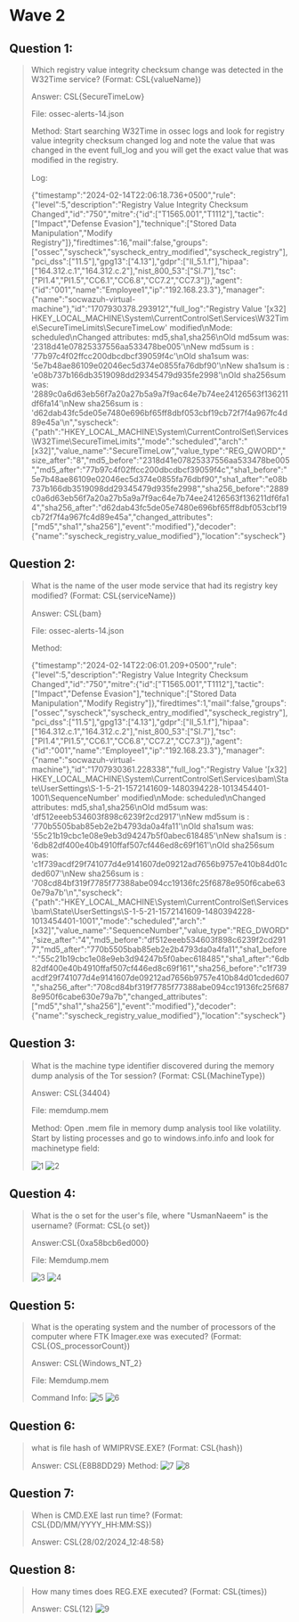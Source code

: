# Wave 2
## Question 1:
> Which registry value integrity checksum change was detected in the W32Time service? (Format: CSL{valueName})
>
> Answer: CSL{SecureTimeLow}
>
> File: ossec-alerts-14.json
>
> Method: Start searching W32Time in ossec logs and look for registry value integrity checksum changed log and note the value that was changed in the event full_log and you will get the exact value that was modiﬁed in the registry.
>
> Log:
>
> {"timestamp":"2024-02-14T22:06:18.736+0500","rule":{"level":5,"description":"Registry Value Integrity Checksum Changed","id":"750","mitre":{"id":["T1565.001","T1112"],"tactic":["Impact","Defense Evasion"],"technique":["Stored Data Manipulation","Modify Registry"]},"firedtimes":16,"mail":false,"groups":["ossec","syscheck","syscheck_entry_modified","syscheck_registry"],"pci_dss":["11.5"],"gpg13":["4.13"],"gdpr":["II_5.1.f"],"hipaa":["164.312.c.1","164.312.c.2"],"nist_800_53":["SI.7"],"tsc":["PI1.4","PI1.5","CC6.1","CC6.8","CC7.2","CC7.3"]},"agent":{"id":"001","name":"Employee1","ip":"192.168.23.3"},"manager":{"name":"socwazuh-virtual-machine"},"id":"1707930378.293912","full_log":"Registry Value '[x32] HKEY_LOCAL_MACHINE\\System\\CurrentControlSet\\Services\\W32Time\\SecureTimeLimits\\SecureTimeLow' modified\nMode: scheduled\nChanged attributes: md5,sha1,sha256\nOld md5sum was: '2318d41e07825337556aa533478be005'\nNew md5sum is : '77b97c4f02ffcc200dbcdbcf39059f4c'\nOld sha1sum was: '5e7b48ae86109e02046ec5d374e0855fa76dbf90'\nNew sha1sum is : 'e08b737b166db3519098dd29345479d935fe2998'\nOld sha256sum was: '2889c0a6d63eb56f7a20a27b5a9a7f9ac64e7b74ee24126563f136211df6fa14'\nNew sha256sum is : 'd62dab43fc5de05e7480e696bf65ff8dbf053cbf19cb72f7f4a967fc4d89e45a'\n","syscheck":{"path":"HKEY_LOCAL_MACHINE\\System\\CurrentControlSet\\Services\\W32Time\\SecureTimeLimits","mode":"scheduled","arch":"[x32]","value_name":"SecureTimeLow","value_type":"REG_QWORD","size_after":"8","md5_before":"2318d41e07825337556aa533478be005","md5_after":"77b97c4f02ffcc200dbcdbcf39059f4c","sha1_before":"5e7b48ae86109e02046ec5d374e0855fa76dbf90","sha1_after":"e08b737b166db3519098dd29345479d935fe2998","sha256_before":"2889c0a6d63eb56f7a20a27b5a9a7f9ac64e7b74ee24126563f136211df6fa14","sha256_after":"d62dab43fc5de05e7480e696bf65ff8dbf053cbf19cb72f7f4a967fc4d89e45a","changed_attributes":["md5","sha1","sha256"],"event":"modified"},"decoder":{"name":"syscheck_registry_value_modified"},"location":"syscheck"}

## Question 2:
> What is the name of the user mode service that had its registry key modiﬁed? (Format: CSL{serviceName})
>
> Answer: CSL{bam}
>
> File: ossec-alerts-14.json
>
> Method:
>
> {"timestamp":"2024-02-14T22:06:01.209+0500","rule":{"level":5,"description":"Registry Value Integrity Checksum Changed","id":"750","mitre":{"id":["T1565.001","T1112"],"tactic":["Impact","Defense Evasion"],"technique":["Stored Data Manipulation","Modify Registry"]},"firedtimes":1,"mail":false,"groups":["ossec","syscheck","syscheck_entry_modified","syscheck_registry"],"pci_dss":["11.5"],"gpg13":["4.13"],"gdpr":["II_5.1.f"],"hipaa":["164.312.c.1","164.312.c.2"],"nist_800_53":["SI.7"],"tsc":["PI1.4","PI1.5","CC6.1","CC6.8","CC7.2","CC7.3"]},"agent":{"id":"001","name":"Employee1","ip":"192.168.23.3"},"manager":{"name":"socwazuh-virtual-machine"},"id":"1707930361.228338","full_log":"Registry Value '[x32] HKEY_LOCAL_MACHINE\\System\\CurrentControlSet\\Services\\bam\\State\\UserSettings\\S-1-5-21-1572141609-1480394228-1013454401-1001\\SequenceNumber' modified\nMode: scheduled\nChanged attributes: md5,sha1,sha256\nOld md5sum was: 'df512eeeb534603f898c6239f2cd2917'\nNew md5sum is : '770b5505bab85eb2e2b4793da0a4fa11'\nOld sha1sum was: '55c21b19cbc1e08e9eb3d94247b5f0abec618485'\nNew sha1sum is : '6db82df400e40b4910ffaf507cf446ed8c69f161'\nOld sha256sum was: 'c1f739acdf29f741077d4e9141607de09212ad7656b9757e410b84d01cded607'\nNew sha256sum is : '708cd84bf319f7785f77388abe094cc19136fc25f6878e950f6cabe630e79a7b'\n","syscheck":{"path":"HKEY_LOCAL_MACHINE\\System\\CurrentControlSet\\Services\\bam\\State\\UserSettings\\S-1-5-21-1572141609-1480394228-1013454401-1001","mode":"scheduled","arch":"[x32]","value_name":"SequenceNumber","value_type":"REG_DWORD","size_after":"4","md5_before":"df512eeeb534603f898c6239f2cd2917","md5_after":"770b5505bab85eb2e2b4793da0a4fa11","sha1_before":"55c21b19cbc1e08e9eb3d94247b5f0abec618485","sha1_after":"6db82df400e40b4910ffaf507cf446ed8c69f161","sha256_before":"c1f739acdf29f741077d4e9141607de09212ad7656b9757e410b84d01cded607","sha256_after":"708cd84bf319f7785f77388abe094cc19136fc25f6878e950f6cabe630e79a7b","changed_attributes":["md5","sha1","sha256"],"event":"modified"},"decoder":{"name":"syscheck_registry_value_modified"},"location":"syscheck"}

## Question 3:
> What is the machine type identiﬁer discovered during the memory dump analysis of the Tor session? (Format: CSL{MachineType})
>
> Answer: CSL{34404}
>
> File: memdump.mem
>
> Method: Open .mem ﬁle in memory dump analysis tool like volatility. Start by listing processes and go to windows.info.info and look for machinetype ﬁeld:
>
> ![1](https://github.com/TrojanNinja/Nascon-24-CTF/assets/100431785/29ba564c-c952-4b16-9243-ee5dfbd97c36)
> ![2](https://github.com/TrojanNinja/Nascon-24-CTF/assets/100431785/c3e2f44c-e363-4cff-afbd-fac77185dc9a)

## Question 4:
> What is the o set for the user's ﬁle, where "UsmanNaeem" is the username? (Format: CSL{o set})
>
> Answer:CSL{0xa58bcb6ed000}
>
> File: Memdump.mem
>
> ![3](https://github.com/TrojanNinja/Nascon-24-CTF/assets/100431785/1f353062-1aaa-4583-b783-b56e79aa0441)
> ![4](https://github.com/TrojanNinja/Nascon-24-CTF/assets/100431785/07a3d94d-2db1-46de-ab2a-e2b632a2900c)

## Question 5:
> What is the operating system and the number of processors of the computer where FTK Imager.exe was executed? (Format: CSL{OS_processorCount})
>
> Answer: CSL{Windows_NT_2}
>
> File: Memdump.mem
>
> Command Info:
> ![5](https://github.com/TrojanNinja/Nascon-24-CTF/assets/100431785/cb04f8b8-c8e0-4f7e-afb3-36c4c8c2a32c)
> ![6](https://github.com/TrojanNinja/Nascon-24-CTF/assets/100431785/78ff1896-9d1c-4a38-ac4a-3d550dbf032c)

## Question 6:
> what is ﬁle hash of WMIPRVSE.EXE? (Format: CSL{hash})
>
> Answer: CSL{E8B8DD29}
> Method: 
> ![7](https://github.com/TrojanNinja/Nascon-24-CTF/assets/100431785/c11d244f-7761-45c1-8171-0c63c4f8993e)
> ![8](https://github.com/TrojanNinja/Nascon-24-CTF/assets/100431785/d5676e8d-18f4-4a2e-853b-85d24ed9295a)

## Question 7:
> When is CMD.EXE last run time? (Format: CSL{DD/MM/YYYY_HH:MM:SS})
>
> Answer: CSL{28/02/2024_12:48:58}

## Question 8:
> How many times does REG.EXE executed? (Format: CSL{times})
>
> Answer: CSL{12}
> ![9](https://github.com/TrojanNinja/Nascon-24-CTF/assets/100431785/aa482834-0b4b-4efa-a929-bee7100dfc7e)
